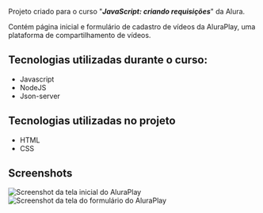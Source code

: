 Projeto criado para o curso "***JavaScript: criando requisições***" da Alura.

Contém página inicial e formulário de cadastro de vídeos da AluraPlay, uma plataforma de compartilhamento de vídeos.

## Tecnologias utilizadas durante o curso:

* Javascript
* NodeJS
* Json-server

## Tecnologias utilizadas no projeto

* HTML
* CSS

## Screenshots

![Screenshot da tela inicial do AluraPlay](https://imgur.com/aymxEsh.png)
![Screenshot da tela do formulário do AluraPlay](https://imgur.com/ShNADf2.png)
